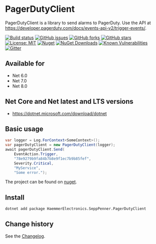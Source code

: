 PagerDutyClient
====================================

PagerDutyClient is a library to send alarms to PagerDuty. Use the API at https://developer.pagerduty.com/docs/events-api-v2/trigger-events/.

[![Build status](https://ci.appveyor.com/api/projects/status/4tkko56irgvnh0w9?svg=true)](https://ci.appveyor.com/project/SeppPenner/pagerdutyclient)
[![GitHub issues](https://img.shields.io/github/issues/SeppPenner/PagerDutyClient.svg)](https://github.com/SeppPenner/PagerDutyClient/issues)
[![GitHub forks](https://img.shields.io/github/forks/SeppPenner/PagerDutyClient.svg)](https://github.com/SeppPenner/PagerDutyClient/network)
[![GitHub stars](https://img.shields.io/github/stars/SeppPenner/PagerDutyClient.svg)](https://github.com/SeppPenner/PagerDutyClient/stargazers)
[![License: MIT](https://img.shields.io/badge/License-MIT-blue.svg)](https://raw.githubusercontent.com/SeppPenner/PagerDutyClient/master/License.txt)
[![Nuget](https://img.shields.io/badge/PagerDutyClient-Nuget-brightgreen.svg)](https://www.nuget.org/packages/HaemmerElectronics.SeppPenner.PagerDutyClient/)
[![NuGet Downloads](https://img.shields.io/nuget/dt/HaemmerElectronics.SeppPenner.PagerDutyClient.svg)](https://www.nuget.org/packages/HaemmerElectronics.SeppPenner.PagerDutyClient/)
[![Known Vulnerabilities](https://snyk.io/test/github/SeppPenner/PagerDutyClient/badge.svg)](https://snyk.io/test/github/SeppPenner/PagerDutyClient)
[![Gitter](https://badges.gitter.im/PagerDutyClient/community.svg)](https://gitter.im/PagerDutyClient/community?utm_source=badge&utm_medium=badge&utm_campaign=pr-badge)

## Available for
* Net 6.0
* Net 7.0
* Net 8.0

## Net Core and Net latest and LTS versions
* https://dotnet.microsoft.com/download/dotnet

## Basic usage

```csharp
var logger = Log.ForContext<SomeContext>();
var pagerDutyClient = new PagerDutyClient(logger);
await pagerDutyClient.Send(
    EventAction.Trigger,
    "78e9279b9fa84b7b8e9f1ec7b9b85fef",
    Severity.Critical,
    "MyService",
    "Some error.");
```

The project can be found on [nuget](https://www.nuget.org/packages/HaemmerElectronics.SeppPenner.PagerDutyClient/).

## Install

```bash
dotnet add package HaemmerElectronics.SeppPenner.PagerDutyClient
```

Change history
--------------

See the [Changelog](https://github.com/SeppPenner/PagerDutyClient/blob/master/Changelog.md).
